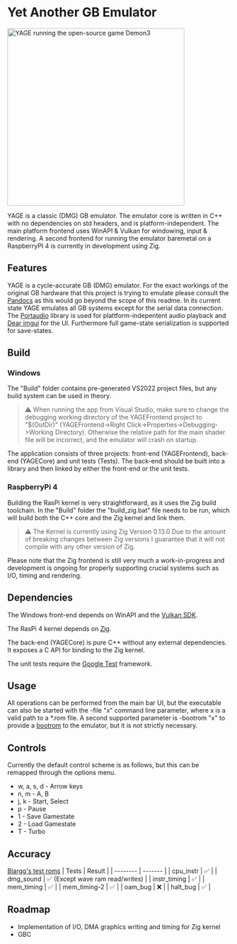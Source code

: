 # Yet Another GB Emulator

<img src="yage.png?" alt="YAGE running the open-source game Demon3" width="400"/>

YAGE is a classic (DMG) GB emulator. The emulator core is written in C++ with no dependencies on std headers, and is platform-independent. The main platform frontend uses WinAPI & Vulkan for windowing, input & rendering. A second frontend for running the emulator baremetal on a RaspberryPI 4 is currently in development using Zig.

## Features
YAGE is a cycle-accurate GB (DMG) emulator. For the exact workings of the original GB hardware that this project is trying to emulate please consult the [Pandocs](https://gbdev.io/pandocs/) as this would go beyond the scope of this readme. In its current state YAGE emulates all GB systems except for the serial data connection.
The [Portaudio](https://portaudio.com/) library is used for plattform-indepentent audio playback and [Dear imgui](https://github.com/ocornut/imgui) for the UI.
Furthermore full game-state serialization is supported for save-states.

## Build
### Windows
The "Build" folder contains pre-generated VS2022 project files, but any build system can be used in theory.

> :warning: When running the app from Visual Studio, make sure to change the debugging working directory of the YAGEFrontend project to "$(OutDir)" (YAGEFrontend->Right Click->Properties->Debugging->Working Directory). Otherwise the relative path for the main shader file will be incorrect, and the emulator will crash on startup.

The application consists of three projects: front-end (YAGEFrontend), back-end (YAGECore) and unit tests (Tests).
The back-end should be built into a library and then linked by either the front-end or the unit tests.


### RaspberryPi 4
Building the RasPi kernel is very straightforward, as it uses the Zig build toolchain. In the "Build" folder the "build_zig.bat" file needs to be run, which will build both the C++ core and the Zig kernel and link them. 



> :warning: The Kernel is currently using Zig Version 0.13.0 Due to the amount of breaking changes between Zig versions I guarantee that it will not compile with any other version of Zig.

Please note that the Zig frontend is still very much a work-in-progress and development is ongoing for properly supporting crucial systems such as I/O, timing and rendering.

## Dependencies
The Windows front-end depends on WinAPI and the [Vulkan SDK](https://www.lunarg.com/vulkan-sdk/).

The RasPi 4 kernel depends on [Zig](https://ziglang.org/download/).

The back-end (YAGECore) is pure C++ without any external dependencies. It exposes a C API for binding to the Zig kernel.

The unit tests require the [Google Test](https://github.com/google/googletest) framework.

## Usage

All operations can be performed from the main bar UI, but the executable can also be started with the -file "x" command line parameter, where x is a valid path to a *.rom file. A second supported parameter is -bootrom "x" to provide a [bootrom](https://gbdev.gg8.se/wiki/articles/Gameboy_Bootstrap_ROM) to the emulator, but it is not strictly necessary.

## Controls
Currently the default control scheme is as follows, but this can be remapped through the options menu.

- w, a, s, d - Arrow keys
- n, m - A, B
- j, k - Start, Select
- p - Pause
- 1 - Save Gamestate
- 2 - Load Gamestate
- T - Turbo

## Accuracy

[Blargg's test roms](https://github.com/retrio/gb-test-roms)
| Tests    | Result |
| -------- | ------- |
| cpu_instr  | ✅ |
| dmg_sound | ✅ (Except wave ram read/writes) |
| instr_timing    |  ✅  |
| mem_timing | ✅ |
| mem_timing-2 | ✅ |
| oam_bug | ❌ |
| halt_bug | ✅ |

## Roadmap
- Implementation of I/O, DMA graphics writing and timing for Zig kernel
- GBC

